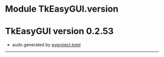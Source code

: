 # Module TkEasyGUI.version

# TkEasyGUI version 0.2.53

- audo generated by [pyproject.toml](https://github.com/kujirahand/tkeasygui-python/blob/main/pyproject.toml)

---------------------------



